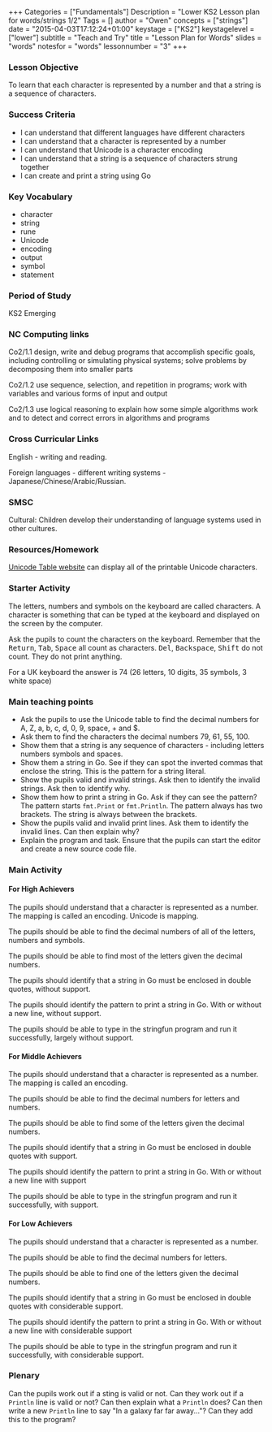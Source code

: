 +++
Categories = ["Fundamentals"]
Description = "Lower KS2 Lesson plan for words/strings 1/2"
Tags = []
author = "Owen"
concepts = ["strings"]
date = "2015-04-03T17:12:24+01:00"
keystage = ["KS2"]
keystagelevel = ["lower"]
subtitle = "Teach and Try"
title = "Lesson Plan for Words"
slides = "words"
notesfor = "words"
lessonnumber = "3"
+++
### Lesson Objective

To learn that each character is represented by a number and that a string
is a sequence of characters.

### Success Criteria

* I can understand that different languages have different characters
* I can understand that a character is represented by a number
* I can understand that Unicode is a character encoding
* I can understand that a string is a sequence of characters strung together
* I can create and print a string using Go

### Key Vocabulary

* character
* string
* rune
* Unicode
* encoding
* output
* symbol
* statement

### Period of Study

KS2 Emerging

### NC Computing links

Co2/1.1    design, write and debug programs that accomplish specific goals,
including controlling or simulating physical systems; solve problems by
decomposing them into smaller parts

Co2/1.2    use sequence, selection, and repetition in programs; work with
variables and various forms of input and output

Co2/1.3    use logical reasoning to explain how some simple algorithms work and
to detect and correct errors in algorithms and programs

### Cross Curricular Links

English - writing and reading.

Foreign languages - different writing systems -
Japanese/Chinese/Arabic/Russian.

### SMSC

Cultural: Children develop their understanding of language systems used in
other cultures.

### Resources/Homework

[Unicode Table website](http://unicode-table.com/en/) can display
all of the printable Unicode characters.

### Starter Activity

The letters, numbers and symbols on the keyboard are called characters.
A character is something that can be typed at the keyboard and displayed
on the screen by the computer.

Ask the pupils to count the characters on the keyboard.
Remember that the <kbd>Return</kbd>, <kbd>Tab</kbd>, <kbd>Space</kbd> all count as
characters. <kbd>Del</kbd>, <kbd>Backspace</kbd>, <kbd>Shift</kbd> do not
count. They do not print anything.

For a UK keyboard the answer is 74 (26 letters, 10 digits, 35 symbols, 3 white
space)

### Main teaching points

* Ask the pupils to use the Unicode table to find the decimal numbers
for A, Z, a, b, c, d, 0, 9, space, + and $.
* Ask them to find the characters the decimal numbers 79, 61, 55, 100.
* Show them that a string is any sequence of characters - including letters
numbers symbols and spaces.
* Show them a string in Go. See if they can spot the inverted commas
that enclose the string. This is the pattern for a string literal.
* Show the pupils valid and invalid strings. Ask then to identify the invalid
strings. Ask then to identify why.
* Show them how to print a string in Go. Ask if they can see the pattern?
The pattern starts `fmt.Print` or `fmt.Println`. The pattern always has
two brackets. The string is always between the brackets.
* Show the pupils valid and invalid print lines. Ask them to identify the
invalid lines. Can then explain why?
* Explain the program and task. Ensure that the pupils can start the editor
and create a new source code file.

### Main Activity

#### For High Achievers
The pupils should understand that a character is represented as a number. The
mapping is called an encoding. Unicode is mapping.

The pupils should be able to find the decimal numbers of all of the letters,
numbers and symbols.

The pupils should be able to find most of the letters given the decimal
numbers.

The pupils should identify that a string in Go must be enclosed in double
quotes, without support.

The pupils should identify the pattern to print a string in Go. With or
without a new line, without support.

The pupils should be able to type in the stringfun program and run it
successfully, largely without support.

#### For Middle Achievers
The pupils should understand that a character is represented as a number. The
mapping is called an encoding.

The pupils should be able to find the decimal numbers for letters and numbers.

The pupils should be able to find some of the letters given the decimal
numbers.

The pupils should identify that a string in Go must be enclosed in double
quotes with support.

The pupils should identify the pattern to print a string in Go. With or
without a new line with support

The pupils should be able to type in the stringfun program and run it
successfully, with support.

#### For Low Achievers
The pupils should understand that a character is represented as a number.

The pupils should be able to find the decimal numbers for letters.

The pupils should be able to find one of the letters given the decimal
numbers.

The pupils should identify that a string in Go must be enclosed in double
quotes with considerable support.

The pupils should identify the pattern to print a string in Go. With or
without a new line with considerable support

The pupils should be able to type in the stringfun program and run it
successfully, with considerable support.

### Plenary
Can the pupils work out if a sting is valid or not. Can they work out if a
`Println` line is valid or not? Can then explain what a `Println` does?
Can then write a new `Println` line to say "In a galaxy far far away..."?
Can they add this to the program?
